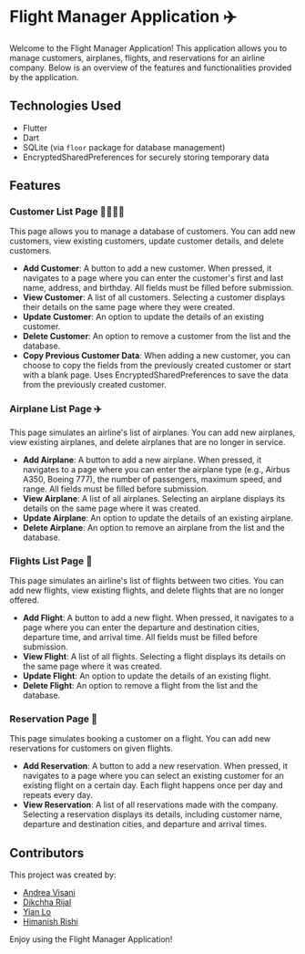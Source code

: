 # Flight Manager Application ✈️

Welcome to the Flight Manager Application! This application allows you to manage customers, airplanes, flights, and reservations for an airline company. Below is an overview of the features and functionalities provided by the application.


## Technologies Used

- Flutter
- Dart
- SQLite (via `floor` package for database management)
- EncryptedSharedPreferences for securely storing temporary data

## Features

### Customer List Page 👨‍👩‍👧‍👦

This page allows you to manage a database of customers. You can add new customers, view existing customers, update customer details, and delete customers.

- **Add Customer**: A button to add a new customer. When pressed, it navigates to a page where you can enter the customer's first and last name, address, and birthday. All fields must be filled before submission.
- **View Customer**: A list of all customers. Selecting a customer displays their details on the same page where they were created.
- **Update Customer**: An option to update the details of an existing customer.
- **Delete Customer**: An option to remove a customer from the list and the database.
- **Copy Previous Customer Data**: When adding a new customer, you can choose to copy the fields from the previously created customer or start with a blank page. Uses EncryptedSharedPreferences to save the data from the previously created customer.

### Airplane List Page ✈️

This page simulates an airline's list of airplanes. You can add new airplanes, view existing airplanes, and delete airplanes that are no longer in service.

- **Add Airplane**: A button to add a new airplane. When pressed, it navigates to a page where you can enter the airplane type (e.g., Airbus A350, Boeing 777), the number of passengers, maximum speed, and range. All fields must be filled before submission.
- **View Airplane**: A list of all airplanes. Selecting an airplane displays its details on the same page where it was created.
- **Update Airplane**: An option to update the details of an existing airplane.
- **Delete Airplane**: An option to remove an airplane from the list and the database.

### Flights List Page 🛫

This page simulates an airline's list of flights between two cities. You can add new flights, view existing flights, and delete flights that are no longer offered.

- **Add Flight**: A button to add a new flight. When pressed, it navigates to a page where you can enter the departure and destination cities, departure time, and arrival time. All fields must be filled before submission.
- **View Flight**: A list of all flights. Selecting a flight displays its details on the same page where it was created.
- **Update Flight**: An option to update the details of an existing flight.
- **Delete Flight**: An option to remove a flight from the list and the database.

### Reservation Page 📅

This page simulates booking a customer on a flight. You can add new reservations for customers on given flights.

- **Add Reservation**: A button to add a new reservation. When pressed, it navigates to a page where you can select an existing customer for an existing flight on a certain day. Each flight happens once per day and repeats every day.
- **View Reservation**: A list of all reservations made with the company. Selecting a reservation displays its details, including customer name, departure and destination cities, and departure and arrival times.


## Contributors

This project was created by:
- [Andrea Visani](https://github.com/andreavisani)
- [Dikchha Rijal](https://github.com/DikchhaR)
- [Yian Lo](https://github.com/AnnLoYiAn)
- [Himanish Rishi](https://github.com/himanishrishi7)


Enjoy using the Flight Manager Application!
